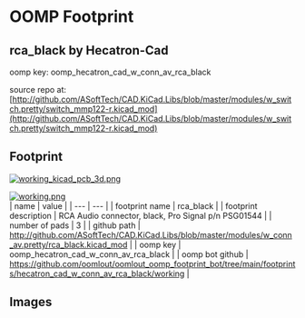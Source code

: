 # OOMP Footprint  
## rca_black  by Hecatron-Cad  
  
oomp key: oomp_hecatron_cad_w_conn_av_rca_black  
  
source repo at: [http://github.com/ASoftTech/CAD.KiCad.Libs/blob/master/modules/w_switch.pretty/switch_mmp122-r.kicad_mod](http://github.com/ASoftTech/CAD.KiCad.Libs/blob/master/modules/w_switch.pretty/switch_mmp122-r.kicad_mod)  
## Footprint  
  
[![working_kicad_pcb_3d.png](working_kicad_pcb_3d_600.png)](working_kicad_pcb_3d.png)  
  
[![working.png](working_600.png)](working.png)  
| name | value | 
| --- | --- | 
| footprint name | rca_black | 
| footprint description | RCA Audio connector, black, Pro Signal p/n PSG01544 | 
| number of pads | 3 | 
| github path | http://github.com/ASoftTech/CAD.KiCad.Libs/blob/master/modules/w_conn_av.pretty/rca_black.kicad_mod | 
| oomp key | oomp_hecatron_cad_w_conn_av_rca_black | 
| oomp bot github | https://github.com/oomlout/oomlout_oomp_footprint_bot/tree/main/footprints/hecatron_cad_w_conn_av_rca_black/working | 
## Images  
